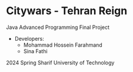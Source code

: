 # Citywars - Tehran Reign
Java Advanced Programming Final Project

* Developers: 
  - Mohammad Hossein Farahmand
  - Sina Fathi

2024 Spring
Sharif University of Technology
